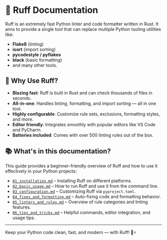 # 🐶 Ruff Documentation

Ruff is an extremely fast Python linter and code formatter written in Rust. It aims to provide a single tool that can replace multiple Python tooling utilities like:

- **Flake8** (linting)
- **isort** (import sorting)
- **pycodestyle / pyflakes**
- **black** (basic formatting)
- and many other tools.

## 🚀 Why Use Ruff?

- **Blazing fast**: Ruff is built in Rust and can check thousands of files in seconds.
- **All-in-one**: Handles linting, formatting, and import sorting — all in one tool.
- **Highly configurable**: Customize rule sets, exclusions, formatting styles, and more.
- **Editor friendly**: Integrates smoothly with popular editors like VS Code and PyCharm.
- **Batteries included**: Comes with over 500 linting rules out of the box.

## 📚 What's in this documentation?

This guide provides a beginner-friendly overview of Ruff and how to use it effectively in your Python projects:

- [`01_installation.md`](01_installation.md) – Installing Ruff on different platforms.
- [`02_basic_usage.md`](02_basic_usage.md) – How to run Ruff and use it from the command line.
- [`03_configuration.md`](03_configuration.md) – Customizing Ruff via `pyproject.toml`.
- [`04_fixes_and_formatting.md`](04_fixes_and_formatting.md) – Auto-fixing code and formatting behavior.
- [`05_linters_and_rules.md`](05_linters_and_rules.md) – Overview of rule categories and linting features.
- [`06_tips_and_tricks.md`](06_tips_and_tricks.md) – Helpful commands, editor integration, and usage tips.

---

Keep your Python code clean, fast, and modern — with Ruff! 🧼⚡
